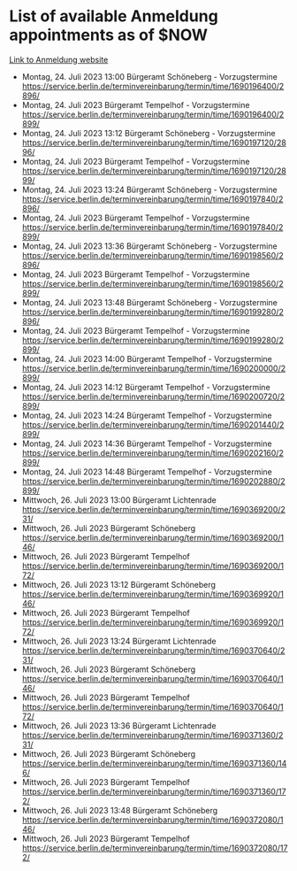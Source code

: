 # List of available Anmeldung appointments as of $NOW
[Link to Anmeldung website](https://service.berlin.de/terminvereinbarung/termin/tag.php?termin=1&anliegen[]=120686&dienstleisterlist=122210,122217,327316,122219,327312,122227,327314,122231,327346,122243,327348,122254,122252,329742,122260,329745,122262,329748,122271,327278,122273,327274,122277,327276,330436,122280,327294,122282,327290,122284,327292,122291,327270,122285,327266,122286,327264,122296,327268,150230,329760,122297,327286,122294,327284,122312,329763,122314,329775,122304,327330,122311,327334,122309,327332,317869,122281,327352,122279,329772,122283,122276,327324,122274,327326,122267,329766,122246,327318,122251,327320,122257,327322,122208,327298,122226,327300&herkunft=http%3A%2F%2Fservice.berlin.de%2Fdienstleistung%2F120686%2F)
- Montag, 24. Juli 2023 13:00 Bürgeramt Schöneberg - Vorzugstermine https://service.berlin.de/terminvereinbarung/termin/time/1690196400/2896/
- Montag, 24. Juli 2023  Bürgeramt Tempelhof - Vorzugstermine https://service.berlin.de/terminvereinbarung/termin/time/1690196400/2899/
- Montag, 24. Juli 2023 13:12 Bürgeramt Schöneberg - Vorzugstermine https://service.berlin.de/terminvereinbarung/termin/time/1690197120/2896/
- Montag, 24. Juli 2023  Bürgeramt Tempelhof - Vorzugstermine https://service.berlin.de/terminvereinbarung/termin/time/1690197120/2899/
- Montag, 24. Juli 2023 13:24 Bürgeramt Schöneberg - Vorzugstermine https://service.berlin.de/terminvereinbarung/termin/time/1690197840/2896/
- Montag, 24. Juli 2023  Bürgeramt Tempelhof - Vorzugstermine https://service.berlin.de/terminvereinbarung/termin/time/1690197840/2899/
- Montag, 24. Juli 2023 13:36 Bürgeramt Schöneberg - Vorzugstermine https://service.berlin.de/terminvereinbarung/termin/time/1690198560/2896/
- Montag, 24. Juli 2023  Bürgeramt Tempelhof - Vorzugstermine https://service.berlin.de/terminvereinbarung/termin/time/1690198560/2899/
- Montag, 24. Juli 2023 13:48 Bürgeramt Schöneberg - Vorzugstermine https://service.berlin.de/terminvereinbarung/termin/time/1690199280/2896/
- Montag, 24. Juli 2023  Bürgeramt Tempelhof - Vorzugstermine https://service.berlin.de/terminvereinbarung/termin/time/1690199280/2899/
- Montag, 24. Juli 2023 14:00 Bürgeramt Tempelhof - Vorzugstermine https://service.berlin.de/terminvereinbarung/termin/time/1690200000/2899/
- Montag, 24. Juli 2023 14:12 Bürgeramt Tempelhof - Vorzugstermine https://service.berlin.de/terminvereinbarung/termin/time/1690200720/2899/
- Montag, 24. Juli 2023 14:24 Bürgeramt Tempelhof - Vorzugstermine https://service.berlin.de/terminvereinbarung/termin/time/1690201440/2899/
- Montag, 24. Juli 2023 14:36 Bürgeramt Tempelhof - Vorzugstermine https://service.berlin.de/terminvereinbarung/termin/time/1690202160/2899/
- Montag, 24. Juli 2023 14:48 Bürgeramt Tempelhof - Vorzugstermine https://service.berlin.de/terminvereinbarung/termin/time/1690202880/2899/
- Mittwoch, 26. Juli 2023 13:00 Bürgeramt Lichtenrade https://service.berlin.de/terminvereinbarung/termin/time/1690369200/231/
- Mittwoch, 26. Juli 2023  Bürgeramt Schöneberg https://service.berlin.de/terminvereinbarung/termin/time/1690369200/146/
- Mittwoch, 26. Juli 2023  Bürgeramt Tempelhof https://service.berlin.de/terminvereinbarung/termin/time/1690369200/172/
- Mittwoch, 26. Juli 2023 13:12 Bürgeramt Schöneberg https://service.berlin.de/terminvereinbarung/termin/time/1690369920/146/
- Mittwoch, 26. Juli 2023  Bürgeramt Tempelhof https://service.berlin.de/terminvereinbarung/termin/time/1690369920/172/
- Mittwoch, 26. Juli 2023 13:24 Bürgeramt Lichtenrade https://service.berlin.de/terminvereinbarung/termin/time/1690370640/231/
- Mittwoch, 26. Juli 2023  Bürgeramt Schöneberg https://service.berlin.de/terminvereinbarung/termin/time/1690370640/146/
- Mittwoch, 26. Juli 2023  Bürgeramt Tempelhof https://service.berlin.de/terminvereinbarung/termin/time/1690370640/172/
- Mittwoch, 26. Juli 2023 13:36 Bürgeramt Lichtenrade https://service.berlin.de/terminvereinbarung/termin/time/1690371360/231/
- Mittwoch, 26. Juli 2023  Bürgeramt Schöneberg https://service.berlin.de/terminvereinbarung/termin/time/1690371360/146/
- Mittwoch, 26. Juli 2023  Bürgeramt Tempelhof https://service.berlin.de/terminvereinbarung/termin/time/1690371360/172/
- Mittwoch, 26. Juli 2023 13:48 Bürgeramt Schöneberg https://service.berlin.de/terminvereinbarung/termin/time/1690372080/146/
- Mittwoch, 26. Juli 2023  Bürgeramt Tempelhof https://service.berlin.de/terminvereinbarung/termin/time/1690372080/172/

